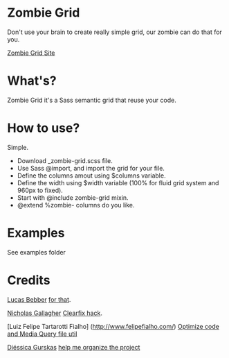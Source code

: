 # Zombie Grid

Don't use your brain to create really simple grid, our zombie can do that for you.

<a href="http://matheuslc.github.io/zombie-grid">Zombie Grid Site</a>


# What's?

Zombie Grid it's a Sass semantic grid that reuse your code.

# How to use?

Simple.

* Download _zombie-grid.scss file.
* Use Sass @import, and import the grid for your file.
* Define the columns amout using $columns variable.
* Define the width using $width variable (100% for fluid grid system and 960px to fixed).
* Start with @include zombie-grid mixin.
* @extend %zombie- columns do you like.

# Examples

See examples folder


# Credits

[Lucas Bebber](http://codepen.io/lbebber/) [for that](https://github.com/matheuslc/zombie-grid/blob/master/css/sass/_zombie-grid.scss#L20-31).

[Nicholas Gallagher](http://nicolasgallagher.com/micro-clearfix-hack/) [Clearfix hack](https://github.com/matheuslc/zombie-grid/blob/master/css/sass/_zombie-grid.scss#L16-27).

[Luiz Felipe Tartarotti Fialho] (http://www.felipefialho.com/) [Optimize code and Media Query file util](https://github.com/matheuslc/zombie-grid/blob/master/css/sass/_zombie-grid.scss)

[Diéssica Gurskas](https://github.com/diessicode) [help me organize the project](https://github.com/matheuslc/zombie-grid/issues?state=closed)